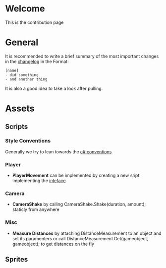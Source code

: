 ﻿# Welcome
This is the contribution page

# General
It is recommended to write a brief summary of the most important
changes in the [changelog](/changelog.txt) in  the Format:

    [name]
    - did something
    - and another thing
    
 It is also a good idea to take a look after pulling.
        

# Assets

## Scripts
### Style Conventions
Generally we try to lean towards the [c# conventions](https://docs.microsoft.com/en-us/dotnet/csharp/programming-guide/inside-a-program/coding-conventions)

### Player
 - **PlayerMovement** can be implemented by creating a new sript implementing the [inteface](EIGE-Project/Assets/Scripts/PlayerCommand.cs)
 
### Camera
 - **CameraShake** by calling CameraShake.Shake(duration, amount); staticly from anywhere
 
 
### Misc
 - **Measure Distances** by attaching DistanceMeasurement to an object and set its paramenters or call DistanceMeasurement.Get(gameobject, gameobject); to get distances on the fly


## Sprites


